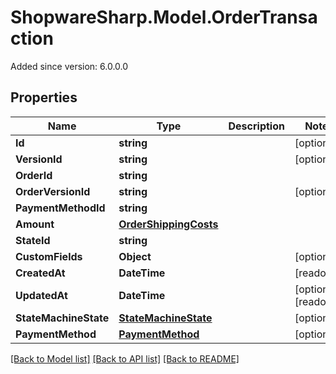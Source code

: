 # ShopwareSharp.Model.OrderTransaction
Added since version: 6.0.0.0

## Properties

Name | Type | Description | Notes
------------ | ------------- | ------------- | -------------
**Id** | **string** |  | [optional] 
**VersionId** | **string** |  | [optional] 
**OrderId** | **string** |  | 
**OrderVersionId** | **string** |  | [optional] 
**PaymentMethodId** | **string** |  | 
**Amount** | [**OrderShippingCosts**](OrderShippingCosts.md) |  | 
**StateId** | **string** |  | 
**CustomFields** | **Object** |  | [optional] 
**CreatedAt** | **DateTime** |  | [readonly] 
**UpdatedAt** | **DateTime** |  | [optional] [readonly] 
**StateMachineState** | [**StateMachineState**](StateMachineState.md) |  | [optional] 
**PaymentMethod** | [**PaymentMethod**](PaymentMethod.md) |  | [optional] 

[[Back to Model list]](../README.md#documentation-for-models) [[Back to API list]](../README.md#documentation-for-api-endpoints) [[Back to README]](../README.md)

